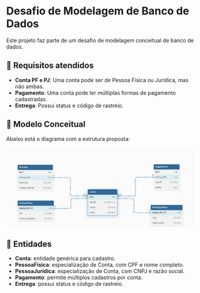 # Desafio de Modelagem de Banco de Dados

Este projeto faz parte de um desafio de modelagem conceitual de banco de dados.  

## 🔹 Requisitos atendidos
- **Conta PF e PJ**: Uma conta pode ser de Pessoa Física ou Jurídica, mas não ambas.  
- **Pagamento**: Uma conta pode ter múltiplas formas de pagamento cadastradas.  
- **Entrega**: Possui status e código de rastreio.  

## 🔹 Modelo Conceitual
Abaixo está o diagrama com a estrutura proposta:

![Modelo Conceitual](modelo-conceitual.png)

## 🔹 Entidades
- **Conta**: entidade genérica para cadastro.  
- **PessoaFísica**: especialização de Conta, com CPF e nome completo.  
- **PessoaJurídica**: especialização de Conta, com CNPJ e razão social.  
- **Pagamento**: permite múltiplos cadastros por conta.  
- **Entrega**: possui status e código de rastreio.  
